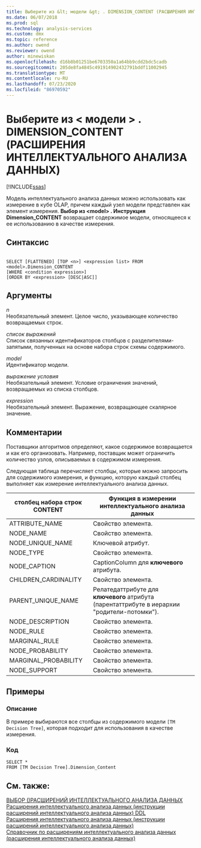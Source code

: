 ```yaml
---
title: Выберите из &lt; модели &gt; . DIMENSION_CONTENT (РАСШИРЕНИЯ ИНТЕЛЛЕКТУАЛЬНОГО АНАЛИЗА ДАННЫХ) | Документация Майкрософт
ms.date: 06/07/2018
ms.prod: sql
ms.technology: analysis-services
ms.custom: dmx
ms.topic: reference
ms.author: owend
ms.reviewer: owend
author: minewiskan
ms.openlocfilehash: d16b8b01251be6703350a1a64bb9cdd2bdc5cadb
ms.sourcegitcommit: 205de8fa4845c491914902432791bddf11002945
ms.translationtype: MT
ms.contentlocale: ru-RU
ms.lasthandoff: 07/23/2020
ms.locfileid: "86970592"
---
```

# <a name="select-from-ltmodelgtdimension_content-dmx"></a>Выберите из &lt; модели &gt; . DIMENSION_CONTENT (РАСШИРЕНИЯ ИНТЕЛЛЕКТУАЛЬНОГО АНАЛИЗА ДАННЫХ)
[!INCLUDE[ssas](../includes/applies-to-version/ssas.md)]

  Модель интеллектуального анализа данных можно использовать как измерение в кубе OLAP, причем каждый узел модели представлен как элемент измерения. **Выбор из \<model> . Инструкция Dimension_CONTENT** возвращает содержимое модели, относящееся к ее использованию в качестве измерения.  
  
## <a name="syntax"></a>Синтаксис  
  
```  
  
SELECT [FLATTENED] [TOP <n>] <expression list> FROM <model>.Dimension_CONTENT   
[WHERE <condition expression>]  
[ORDER BY <expression> [DESC|ASC]]  
```  
  
## <a name="arguments"></a>Аргументы  
 *n*  
 Необязательный элемент. Целое число, указывающее количество возвращаемых строк.  
  
 *список выражений*  
 Список связанных идентификаторов столбцов с разделителями-запятыми, полученных на основе набора строк схемы содержимого.  
  
 *model*  
 Идентификатор модели.  
  
 *выражение условия*  
 Необязательный элемент. Условие ограничения значений, возвращаемых из списка столбцов.  
  
 *expression*  
 Необязательный элемент. Выражение, возвращающее скалярное значение.  
  
## <a name="remarks"></a>Комментарии  
 Поставщики алгоритмов определяют, какое содержимое возвращается и как его организовать. Например, поставщик может ограничить количество узлов, описываемых в содержимом измерения.  
  
 Следующая таблица перечисляет столбцы, которые можно запросить для содержимого измерения, и функцию, которую каждый столбец выполняет как измерение интеллектуального анализа данных.  
  
|столбец набора строк CONTENT|Функция в измерении интеллектуального анализа данных|  
|---------------------------|---------------------------------------|  
|ATTRIBUTE_NAME|Свойство элемента.|  
|NODE_NAME|Свойство элемента.|  
|NODE_UNIQUE_NAME|Ключевой атрибут.|  
|NODE_TYPE|Свойство элемента.|  
|NODE_CAPTION|CaptionColumn для **ключевого** атрибута.|  
|CHILDREN_CARDINALITY|Свойство элемента.|  
|PARENT_UNIQUE_NAME|Релатедаттрибуте для **ключевого** атрибута (парентаттрибуте в иерархии "родители-потомки").|  
|NODE_DESCRIPTION|Свойство элемента.|  
|NODE_RULE|Свойство элемента.|  
|MARGINAL_RULE|Свойство элемента.|  
|NODE_PROBABILITY|Свойство элемента.|  
|MARGINAL_PROBABILITY|Свойство элемента.|  
|NODE_SUPPORT|Свойство элемента.|  
  
## <a name="examples"></a>Примеры  
  
### <a name="description"></a>Описание  
 В примере выбираются все столбцы из содержимого модели `[TM Decision Tree]`, которая подходит для использования в качестве измерения.  
  
### <a name="code"></a>Код  
  
```  
SELECT *   
FROM [TM Decision Tree].Dimension_Content  
```  
  
## <a name="see-also"></a>См. также:  
 [ВЫБОР &#40;&#41;РАСШИРЕНИЙ ИНТЕЛЛЕКТУАЛЬНОГО АНАЛИЗА ДАННЫХ](../dmx/select-dmx.md)   
 [Расширения интеллектуального анализа данных &#40;инструкции расширений интеллектуального анализа данных&#41; DDL](../dmx/dmx-statements-data-definition.md)   
 [Расширения интеллектуального анализа данных &#40;инструкции расширений интеллектуального анализа данных&#41;](../dmx/dmx-statements-data-manipulation.md)   
 [Справочник по расширениям интеллектуального анализа данных (расширения интеллектуального анализа данных)](../dmx/data-mining-extensions-dmx-statements.md)  
  
  
